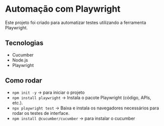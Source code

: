 # Automação com Playwright

Este projeto foi criado para automatizar testes utilizando a ferramenta Playwright.

## Tecnologias

- Cucumber
- Node.js
- Playwright

## Como rodar

- `npm init -y` -> para iniciar o projeto
- `npm install playwright` -> Instala o pacote Playwright (código, APIs, etc.).
- `npx playwright test` -> Baixa e instala os navegadores necessários para rodar os testes de interface.
- `npm install @cucumber/cucumber` -> para instalar o cucumber